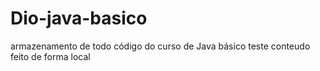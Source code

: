 # Dio-java-basico
armazenamento de todo código do curso de Java básico
teste conteudo feito de forma local

